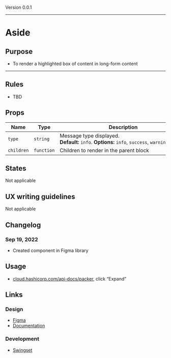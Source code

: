 Version 0.0.1



---

# Aside

## Purpose

* To render a highlighted box of content in long-form content



---

## Rules

* TBD

## Props

| Name | Type | Description |
|----|----|----|
| `type` | `string` | Message type displayed. **Default:** `info`. **Options:** `info`, `success`, `warning`, `danger` |
| `children` | `function` | Children to render in the parent block |

## States

Not applicable

## UX writing guidelines

Not applicable

## Changelog

### Sep 19, 2022

* Created component in Figma library

## Usage

* [cloud.hashicorp.com/api-docs/packer](https://cloud.hashicorp.com/api-docs/packer), click “Expand”

## Links

### Design

* [Figma](https://www.figma.com/file/7cYgDM618stjYUHDqAfRec/Components?node-id=3041%3A9437)
* [Documentation](https://hashicorp-wpl-documentation.vercel.app/components/aside)

### Development

* [Swingset](https://react-components.vercel.app/components/aside)



